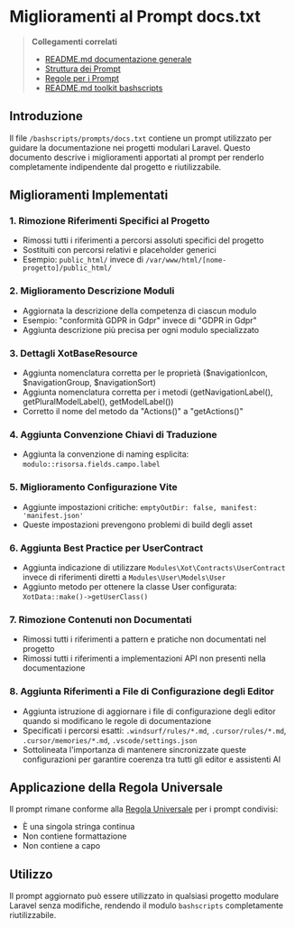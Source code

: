 # Miglioramenti al Prompt docs.txt

> **Collegamenti correlati**
> - [README.md documentazione generale](../../docs/README.md)
> - [Struttura dei Prompt](../../laravel/Modules/Xot/docs/prompts.md)
> - [Regole per i Prompt](../../laravel/Modules/Xot/docs/prompt_rules.md)
> - [README.md toolkit bashscripts](../README.md)

## Introduzione

Il file `/bashscripts/prompts/docs.txt` contiene un prompt utilizzato per guidare la documentazione nei progetti modulari Laravel. Questo documento descrive i miglioramenti apportati al prompt per renderlo completamente indipendente dal progetto e riutilizzabile.

## Miglioramenti Implementati

### 1. Rimozione Riferimenti Specifici al Progetto

- Rimossi tutti i riferimenti a percorsi assoluti specifici del progetto
- Sostituiti con percorsi relativi e placeholder generici
- Esempio: `public_html/` invece di `/var/www/html/[nome-progetto]/public_html/`

### 2. Miglioramento Descrizione Moduli

- Aggiornata la descrizione della competenza di ciascun modulo
- Esempio: "conformità GDPR in Gdpr" invece di "GDPR in Gdpr"
- Aggiunta descrizione più precisa per ogni modulo specializzato

### 3. Dettagli XotBaseResource

- Aggiunta nomenclatura corretta per le proprietà ($navigationIcon, $navigationGroup, $navigationSort)
- Aggiunta nomenclatura corretta per i metodi (getNavigationLabel(), getPluralModelLabel(), getModelLabel())
- Corretto il nome del metodo da "Actions()" a "getActions()"

### 4. Aggiunta Convenzione Chiavi di Traduzione

- Aggiunta la convenzione di naming esplicita: `modulo::risorsa.fields.campo.label`

### 5. Miglioramento Configurazione Vite

- Aggiunte impostazioni critiche: `emptyOutDir: false, manifest: 'manifest.json'`
- Queste impostazioni prevengono problemi di build degli asset

### 6. Aggiunta Best Practice per UserContract

- Aggiunta indicazione di utilizzare `Modules\Xot\Contracts\UserContract` invece di riferimenti diretti a `Modules\User\Models\User`
- Aggiunto metodo per ottenere la classe User configurata: `XotData::make()->getUserClass()`

### 7. Rimozione Contenuti non Documentati

- Rimossi tutti i riferimenti a pattern e pratiche non documentati nel progetto
- Rimossi tutti i riferimenti a implementazioni API non presenti nella documentazione

### 8. Aggiunta Riferimenti a File di Configurazione degli Editor

- Aggiunta istruzione di aggiornare i file di configurazione degli editor quando si modificano le regole di documentazione
- Specificati i percorsi esatti: `.windsurf/rules/*.md`, `.cursor/rules/*.md`, `.cursor/memories/*.md`, `.vscode/settings.json`
- Sottolineata l'importanza di mantenere sincronizzate queste configurazioni per garantire coerenza tra tutti gli editor e assistenti AI

## Applicazione della Regola Universale

Il prompt rimane conforme alla [Regola Universale](/laravel/Modules/Xot/docs/prompt_rules.md) per i prompt condivisi:
- È una singola stringa continua
- Non contiene formattazione
- Non contiene a capo

## Utilizzo

Il prompt aggiornato può essere utilizzato in qualsiasi progetto modulare Laravel senza modifiche, rendendo il modulo `bashscripts` completamente riutilizzabile.
